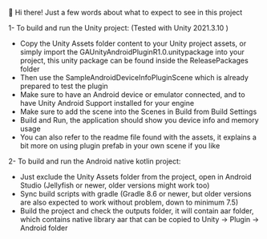 👋 Hi there! Just a few words about what to expect to see in this project

1- To build and run the Unity project: (Tested with Unity 2021.3.10 )

* Copy the Unity Assets folder content to your Unity project assets, or simply import the GAUnityAndroidPluginR1.0.unitypackage into your project, this unity package can be found inside the ReleasePackages folder
* Then use the SampleAndroidDeviceInfoPluginScene which is already prepared to test the plugin
* Make sure to have an Android device or emulator connected, and to have Unity Android Support installed for your engine
* Make sure to add the scene into the Scenes in Build from Build Settings
* Build and Run, the application should show you device info and memory usage
* You can also refer to the readme file found with the assets, it explains a bit more on using plugin prefab in your own scene if you like

2- To build and run the Android native kotlin project:


* Just exclude the Unity Assets folder from the project, open in Android Studio (Jellyfish or newer, older versions might work too)
* Sync build scripts with gradle (Gradle 8.6 or newer, but older versions are also expected to work without problem, down to minimum 7.5)
* Build the project and check the outputs folder, it will contain aar folder, which contains native library aar that can be copied to Unity -> Plugin -> Android folder